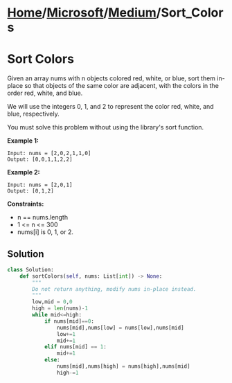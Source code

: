 # [Home](./../..)/[Microsoft](./..)/[Medium](./)/Sort_Colors
<h1>Sort Colors</h1>

<p>
Given an array nums with n objects colored red, white, or blue, sort them in-place so that objects of the same color are adjacent, with the colors in the order red, white, and blue.

We will use the integers 0, 1, and 2 to represent the color red, white, and blue, respectively.

You must solve this problem without using the library's sort function.
</p>

<b>Example 1:</b>

    Input: nums = [2,0,2,1,1,0]
    Output: [0,0,1,1,2,2]
    
<b>Example 2:</b>

    Input: nums = [2,0,1]
    Output: [0,1,2]
    
<b>Constraints:</b>

- n == nums.length
- 1 <= n <= 300
- nums[i] is 0, 1, or 2.

<h2>Solution</h2>

```python
class Solution:
    def sortColors(self, nums: List[int]) -> None:
        """
        Do not return anything, modify nums in-place instead.
        """
        low,mid = 0,0
        high = len(nums)-1
        while mid<=high:
            if nums[mid]==0:
                nums[mid],nums[low] = nums[low],nums[mid]
                low+=1
                mid+=1
            elif nums[mid] == 1:
                mid+=1
            else:
                nums[mid],nums[high] = nums[high],nums[mid]
                high-=1
```
